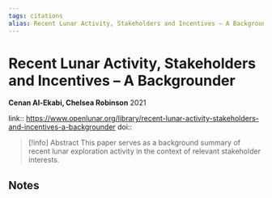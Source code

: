 ```yaml
---
tags: citations
alias: Recent Lunar Activity, Stakeholders and Incentives – A Backgrounder
---
```

# Recent Lunar Activity, Stakeholders and Incentives – A Backgrounder

**Cenan Al-Ekabi, Chelsea Robinson**
2021

link:: https://www.openlunar.org/library/recent-lunar-activity-stakeholders-and-incentives-a-backgrounder
doi:: 

> [!info] Abstract
> This paper serves as a background summary of recent lunar exploration activity in the context of relevant stakeholder interests.



## Notes


